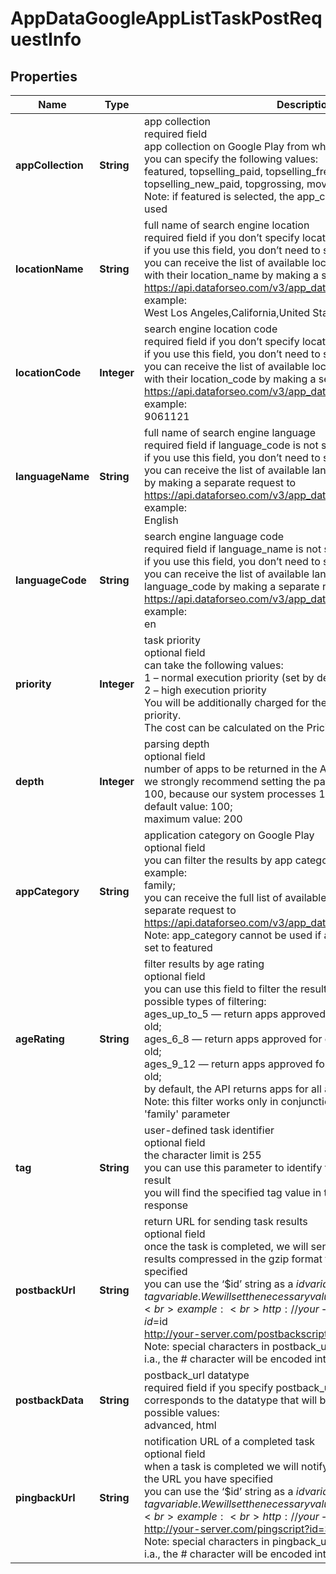 # AppDataGoogleAppListTaskPostRequestInfo


## Properties

| Name | Type | Description | Notes |
|------------ | ------------- | ------------- | -------------|
**appCollection** | **String** | app collection<br>required field<br>app collection on Google Play from which apps will be collected;<br>you can specify the following values:<br>featured, topselling_paid, topselling_free, topselling_new_free, topselling_new_paid, topgrossing, movers_shakers<br>Note: if featured is selected, the app_category parameter cannot be used |[optional]|
**locationName** | **String** | full name of search engine location<br>required field if you don’t specify location_code<br>if you use this field, you don’t need to specify location_code<br>you can receive the list of available locations of the search engine with their location_name by making a separate request to https://api.dataforseo.com/v3/app_data/google/locations<br>example:<br>West Los Angeles,California,United States |[optional]|
**locationCode** | **Integer** | search engine location code<br>required field if you don’t specify location_name<br>if you use this field, you don’t need to specify location_name<br>you can receive the list of available locations of the search engine with their location_code by making a separate request to https://api.dataforseo.com/v3/app_data/google/locations<br>example:<br>9061121 |[optional]|
**languageName** | **String** | full name of search engine language<br>required field if language_code is not specified<br>if you use this field, you don’t need to specify language_code<br>you can receive the list of available languages with language_name by making a separate request to https://api.dataforseo.com/v3/app_data/google/languages<br>example:<br>English |[optional]|
**languageCode** | **String** | search engine language code<br>required field if language_name is not specified<br>if you use this field, you don’t need to specify language_name<br>you can receive the list of available languages with their language_code by making a separate request to https://api.dataforseo.com/v3/app_data/google/languages<br>example:<br>en |[optional]|
**priority** | **Integer** | task priority<br>optional field<br>can take the following values:<br>1 – normal execution priority (set by default)<br>2 – high execution priority<br>You will be additionally charged for the tasks with high execution priority.<br>The cost can be calculated on the Pricing page. |[optional]|
**depth** | **Integer** | parsing depth<br>optional field<br>number of apps to be returned in the API response;<br>we strongly recommend setting the parsing depth in the multiples of 100, because our system processes 100 results in a row;<br>default value: 100;<br>maximum value: 200 |[optional]|
**appCategory** | **String** | application category on Google Play<br>optional field<br>you can filter the results by app category;<br>example:<br>family;<br>you can receive the full list of available categories by making a separate request to https://api.dataforseo.com/v3/app_data/google/categories<br>Note: app_category cannot be used if app_collection parameter is set to featured |[optional]|
**ageRating** | **String** | filter results by age rating<br>optional field<br>you can use this field to filter the results by age rating;<br>possible types of filtering:<br>ages_up_to_5 — return apps approved for children up to 5 years old;<br>ages_6_8 — return apps approved for children from 6 to 8 years old;<br>ages_9_12 — return apps approved for children from 9 to 12 years old;<br>by default, the API returns apps for all ages;<br>Note: this filter works only in conjunction with the 'category': 'family' parameter |[optional]|
**tag** | **String** | user-defined task identifier<br>optional field<br>the character limit is 255<br>you can use this parameter to identify the task and match it with the result<br>you will find the specified tag value in the data object of the response |[optional]|
**postbackUrl** | **String** | return URL for sending task results<br>optional field<br>once the task is completed, we will send a POST request with its results compressed in the gzip format to the postback_url you specified<br>you can use the ‘$id’ string as a $id variable and ‘$tag’ as urlencoded $tag variable. We will set the necessary values before sending the request.<br>example:<br>http://your-server.com/postbackscript?id=$id<br>http://your-server.com/postbackscript?id=$id&tag=$tag<br>Note: special characters in postback_url will be urlencoded;<br>i.a., the # character will be encoded into %23 |[optional]|
**postbackData** | **String** | postback_url datatype<br>required field if you specify postback_url<br>corresponds to the datatype that will be sent to your server<br>possible values:<br>advanced, html |[optional]|
**pingbackUrl** | **String** | notification URL of a completed task<br>optional field<br>when a task is completed we will notify you by GET request sent to the URL you have specified<br>you can use the ‘$id’ string as a $id variable and ‘$tag’ as urlencoded $tag variable. We will set the necessary values before sending the request.<br>example:<br>http://your-server.com/pingscript?id=$id<br>http://your-server.com/pingscript?id=$id&tag=$tag<br>Note: special characters in pingback_url will be urlencoded;<br>i.a., the # character will be encoded into %23 |[optional]|